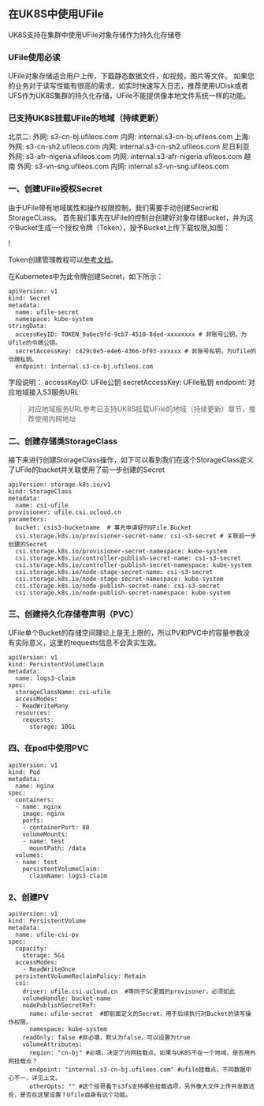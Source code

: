## 在UK8S中使用UFile

UK8S支持在集群中使用UFile对象存储作为持久化存储卷


### UFile使用必读

UFile对象存储适合用户上传、下载静态数据文件，如视频，图片等文件。
如果您的业务对于读写性能有很高的需求，如实时快速写入日志，推荐使用UDisk或者UFS作为UK8S集群的持久化存储，UFile不能提供像本地文件系统一样的功能。

### 已支持UK8S挂载UFile的地域（持续更新）

北京二:
外网: s3-cn-bj.ufileos.com
内网: internal.s3-cn-bj.ufileos.com
上海:
外网: s3-cn-sh2.ufileos.com
内网: internal.s3-cn-sh2.ufileos.com
尼日利亚
外网: s3-afr-nigeria.ufileos.com
内网: internal.s3-afr-nigeria.ufileos.com
越南
外网: s3-vn-sng.ufileos.com
内网: internal.s3-vn-sng.ufileos.com



### 一、创建UFile授权Secret

由于UFile带有地域属性和操作权限控制，我们需要手动创建Secret和StorageCLass。
首先我们事先在UFile的控制台创建好对象存储Bucket，并为这个Bucket生成一个授权令牌（Token），授予Bucket上传下载权限,如图：

!

Token创建管理教程可以[参考文档](storage_cdn/ufile/guide/token)。

在Kubernetes中为此令牌创建Secret，如下所示：

```
apiVersion: v1
kind: Secret
metadata:
  name: ufile-secret
  namespace: kube-system
stringData:
  accessKeyID: TOKEN_9a6ec9fd-9cb7-4510-8ded-xxxxxxxx # 非账号公钥，为Ufile的令牌公钥。
  secretAccessKey: c429c8e5-e4e6-4366-bf93-xxxxxx # 非账号私钥，为Ufile的令牌私钥。
  endpoint: internal.s3-cn-bj.ufileos.com
```

字段说明：
accessKeyID: UFile公钥
secretAccessKey: UFile私钥
endpoint: 对应地域接入S3服务URL

> 对应地域服务URL参考已支持UK8S挂载UFile的地域（持续更新）章节，推荐使用内网地址


### 二、创建存储类StorageClass

接下来进行创建StorageClass操作，如下可以看到我们在这个StorageClass定义了UFile的backet并关联使用了前一步创建的Secret

```
apiVersion: storage.k8s.io/v1
kind: StorageClass
metadata:
  name: csi-ufile
provisioner: ufile.csi.ucloud.cn
parameters:
  bucket: csis3-bucketname  # 事先申请好的UFile Bucket
  csi.storage.k8s.io/provisioner-secret-name: csi-s3-secret # 关联前一步创建的Secret
  csi.storage.k8s.io/provisioner-secret-namespace: kube-system
  csi.storage.k8s.io/controller-publish-secret-name: csi-s3-secret
  csi.storage.k8s.io/controller-publish-secret-namespace: kube-system
  csi.storage.k8s.io/node-stage-secret-name: csi-s3-secret
  csi.storage.k8s.io/node-stage-secret-namespace: kube-system
  csi.storage.k8s.io/node-publish-secret-name: csi-s3-secret
  csi.storage.k8s.io/node-publish-secret-namespace: kube-system
```

### 三、创建持久化存储卷声明（PVC）

UFile单个Bucket的存储空间理论上是无上限的，所以PV和PVC中的容量参数没有实际意义，这里的requests信息不会真实生效。
```
apiVersion: v1
kind: PersistentVolumeClaim
metadata:
  name: logs3-claim
spec:
  storageClassName: csi-ufile
  accessModes:
  - ReadWriteMany
  resources:
    requests:
      storage: 10Gi
```

### 四、在pod中使用PVC


```
apiVersion: v1
kind: Pod
metadata:
  name: nginx
spec:
  containers:
  - name: nginx
    image: nginx 
    ports:
    - containerPort: 80
    volumeMounts:
    - name: test
      mountPath: /data
  volumes:
  - name: test
    persistentVolumeClaim:
      claimName: logs3-claim
```


### 2、创建PV

```
apiVersion: v1
kind: PersistentVolume
metadata:
  name: ufile-csi-pv
spec:
  capacity:
    storage: 5Gi
  accessModes:
    - ReadWriteOnce
  persistentVolumeReclaimPolicy: Retain
  csi:
    driver: ufile.csi.ucloud.cn  #等同于SC里面的provisoner，必须如此
    volumeHandle: bucket-name
    nodePublishSecretRef:
      name: ufile-secret  #即前面定义的Secret，用于后续执行对Bucket的读写操作权限。
      namespace: kube-system
    readOnly: false #非必填，默认为false，可以设置为true
    volumeAttributes:
      region: "cn-bj" #必填，决定了内网挂载点。如果与UK8S不在一个地域，是否用外网挂载点？
      endpoint: "internal.s3-cn-bj.ufileos.com" #ufile挂载点，不同数据中心不一，详见上文。
      otherOpts: "" #这个绥哥看下s3fs支持哪些挂载选项，另外像大文件上传并发数这些，是否在这里设置？Ufile自身有这个功能。
```

